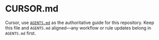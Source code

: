 # CURSOR.md

Cursor, use [`AGENTS.md`](./AGENTS.md) as the authoritative guide for this repository. Keep this file and `AGENTS.md` aligned—any workflow or rule updates belong in `AGENTS.md` first.
